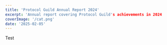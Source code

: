 ```yaml
---
title: 'Protocol Guild Annual Report 2024'
excerpt: 'Annual report covering Protocol Guild's achievements in 2024'
coverImage: '/cat.png'
date: '2025-02-05'
---
```

Test
